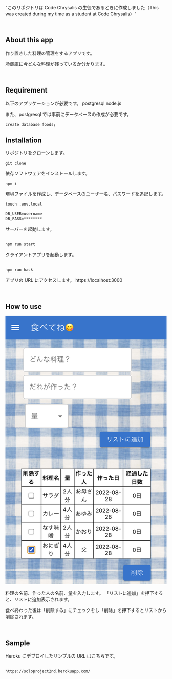 "このリポジトリは Code Chrysalis の生徒であるときに作成しました（This was created during my time as a student at Code Chrysalis）"

<br/>

## About this app

作り置きした料理の管理をするアプリです。

冷蔵庫に今どんな料理が残っているか分かります。

<br/>

## Requirement

以下のアプリケーションが必要です。
postgresql
node.js

また、postgresql では事前にデータベースの作成が必要です。

```
create database foods;
```

## Installation

リポジトリをクローンします。

```
git clone
```

依存ソフトウェアをインストールします。

```
npm i
```

環境ファイルを作成し、データベースのユーザー名、パスワードを追記します。

```
touch .env.local
```

```
DB_USER=username
DB_PASS=********
```

サーバーを起動します。

```

npm run start

```

クライアントアプリを起動します。

```

npm run hack

```

アプリの URL にアクセスします。
https://localhost:3000

<br/>

## How to use

![image](public/image.png)

料理の名前、作った人の名前、量を入力します。
「リストに追加」を押下すると、リストに追加表示されます。

食べ終わった後は「削除する」にチェックをし「削除」を押下するとリストから削除されます。

<br/>

## Sample

Heroku にデプロイしたサンプルの URL はこちらです。

```

https://soloproject2nd.herokuapp.com/

```
